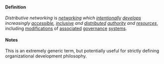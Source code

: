 #### Definition

*Distributive networking* is *[networking](https://github.com/gcassel/Modular-Organizing-Terminology/tree/master/terms/network.md) which [intentionally](https://github.com/gcassel/Modular-Organizing-Terminology/tree/master/terms/intend.md) [develops](https://github.com/gcassel/Modular-Organizing-Terminology/tree/master/terms/develops) increasingly [accessible](https://github.com/gcassel/Modular-Organizing-Terminology/tree/master/terms/access.md), [inclusive](https://github.com/gcassel/Modular-Organizing-Terminology/tree/master/terms/include.md) and [distributed](https://github.com/gcassel/Modular-Organizing-Terminology/tree/master/terms/distribute.md) [authority](https://github.com/gcassel/Modular-Organizing-Terminology/tree/master/terms/authority.md) and [resources](https://github.com/gcassel/Modular-Organizing-Terminology/tree/master/terms/resource.md)*, including [modifications](https://github.com/gcassel/Modular-Organizing-Terminology/tree/master/terms/modify.md) of [associated](https://github.com/gcassel/Modular-Organizing-Terminology/tree/master/terms/associate.md) [governance](https://github.com/gcassel/Modular-Organizing-Terminology/tree/master/terms/govern.md) [systems](https://github.com/gcassel/Modular-Organizing-Terminology/tree/master/terms/system.md).

#### Notes

This is an extremely generic term, but potentially useful for strictly defining organizational development philosophy.
